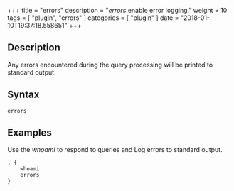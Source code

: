 +++
title = "errors"
description = "*errors* enable error logging."
weight = 10
tags = [ "plugin", "errors" ]
categories = [ "plugin" ]
date = "2018-01-10T19:37:18.558651"
+++

## Description

Any errors encountered during the query processing will be printed to standard output.

## Syntax

~~~
errors
~~~

## Examples

Use the *whoami* to respond to queries and Log errors to standard output.

~~~ corefile
. {
    whoami
    errors
}
~~~
